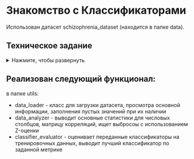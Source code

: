 # Знакомство с Классификаторами

Использован датасет schizophrenia_dataset (находится в папке data).

## Техническое задание

<details>
  <summary>Нажмите, чтобы развернуть</summary>
  
  Реализовать минимум 5 классификаторов, сравнить метрики между собой, выбрать лучший для Вашего датасета.
    Классификаторы:
    ✓ Классификатор градиентного бустинга. 
    ✓ Классификатор CatBoost. 
    ✓ Классификатор Ada Boost. 
    ✓ Классификатор Extra Trees. 
    ✓ Квадратичный дискриминантный анализ. 	
    ✓ Light Gradient Boosting Machine. 
    ✓ Классификатор K Neighbors.  
    ✓ Классификатор дерева решений. 
    ✓ Экстремальный градиентный бустинг.
    ✓ Фиктивный классификатор.  
    ✓ SVM - линейное ядро.
</details>

## Реализован следующий функционал:

  в папке utils:
  
   - data_loader - класс для загрузки датасета, просмотра основной информации, заполнения пустых значений при их наличии
   - data_analyzer - выводит основные статистики для числовых столбцов, матрицу корреляций, ищет выбросоы с использованием Z-оценки
   - classifier_evaluator - оценивает переданные классификаторы на тренировочных данных, выводит лучший классификатор по заданной метрике